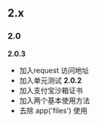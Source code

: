 ## 2.x
### 2.0
**2.0.3**
- 加入request 访问地址
- 加入单元测试
**2.0.2**
- 加入支付宝沙箱证书
- 加入两个基本使用方法
- 去除 app('files') 使用